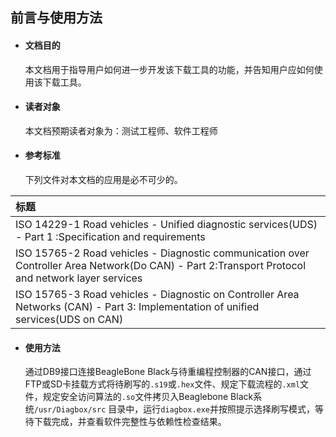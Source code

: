 ## 前言与使用方法

* #### 文档目的

    本文档用于指导用户如何进一步开发该下载工具的功能，并告知用户应如何使用该下载工具。

* #### 读者对象

    本文档预期读者对象为：测试工程师、软件工程师

* #### 参考标准

    下列文件对本文档的应用是必不可少的。

| 标题 |
| :--- |
| ISO 14229-1 Road vehicles - Unified diagnostic services\(UDS\) - Part 1 :Specification and requirements |
| ISO 15765-2 Road vehicles - Diagnostic communication over Controller Area Network\(Do CAN\) - Part 2:Transport Protocol and network layer services |
| ISO 15765-3 Road vehicles - Diagnostic on Controller Area Networks \(CAN\) - Part 3: Implementation of unified services\(UDS on CAN\) |

* #### 使用方法

    通过DB9接口连接BeagleBone Black与待重编程控制器的CAN接口，通过FTP或SD卡挂载方式将待刷写的`.s19`或`.hex`文件、规定下载流程的`.xml`文件，规定安全访问算法的`.so`文件拷贝入Beaglebone Black系统`/usr/Diagbox/src` 目录中，运行`diagbox.exe`并按照提示选择刷写模式，等待下载完成，并查看软件完整性与依赖性检查结果。

